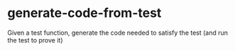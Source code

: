 # generate-code-from-test
Given a test function, generate the code needed to satisfy the test (and run the test to prove it)
